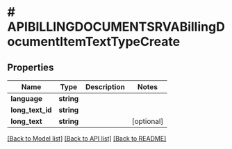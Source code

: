 # # APIBILLINGDOCUMENTSRVABillingDocumentItemTextTypeCreate

## Properties

Name | Type | Description | Notes
------------ | ------------- | ------------- | -------------
**language** | **string** |  |
**long_text_id** | **string** |  |
**long_text** | **string** |  | [optional]

[[Back to Model list]](../../README.md#models) [[Back to API list]](../../README.md#endpoints) [[Back to README]](../../README.md)

